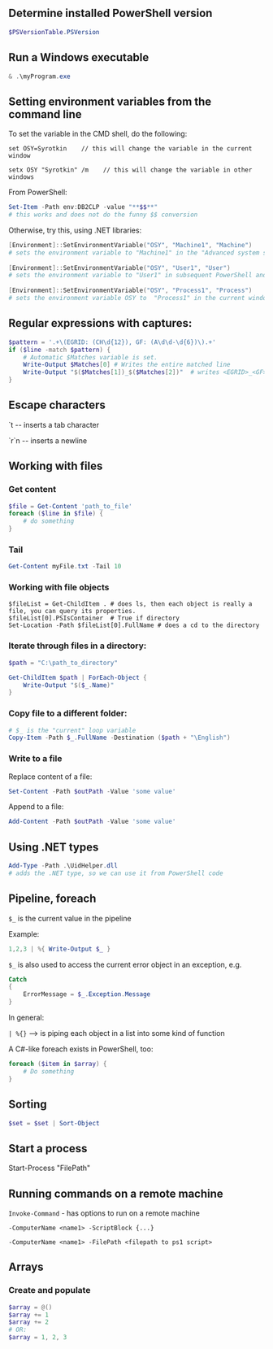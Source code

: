 ## Determine installed PowerShell version
```powershell
$PSVersionTable.PSVersion
```

## Run a Windows executable

```powershell
& .\myProgram.exe
```

## Setting environment variables from the command line
To set the variable in the CMD shell, do the following:

    set OSY=Syrotkin    // this will change the variable in the current window

    setx OSY "Syrotkin" /m    // this will change the variable in other windows

From PowerShell:
```powershell
Set-Item -Path env:DB2CLP -value "**$$**"
# this works and does not do the funny $$ conversion
```

Otherwise, try this, using .NET libraries:

```powershell
[Environment]::SetEnvironmentVariable("OSY", "Machine1", "Machine")
# sets the environment variable to "Machine1" in the "Advanced system settings" (where I would normally set Environment variables)
	
[Environment]::SetEnvironmentVariable("OSY", "User1", "User")
# sets the environment variable to "User1" in subsequent PowerShell and cmd windows
	
[Environment]::SetEnvironmentVariable("OSY", "Process1", "Process")
# sets the environment variable OSY to  "Process1" in the current window (only)
```

## Regular expressions with captures:

```powershell
$pattern = '.+\(EGRID: (CH\d{12}), GF: (A\d\d-\d{6})\).+'
if ($line -match $pattern) {
	# Automatic $Matches variable is set.
	Write-Output $Matches[0] # Writes the entire matched line
	Write-Output "$($Matches[1])_$($Matches[2])"  # writes <EGRID>_<GF>
}
```
	
	
## Escape characters

\`t -- inserts a tab character

\`r`n -- inserts a newline

## Working with files

### Get content

```powershell
$file = Get-Content 'path_to_file'
foreach ($line in $file) {
	# do something
}
```

### Tail

```powershell
Get-Content myFile.txt -Tail 10
```

### Working with file objects

```
$fileList = Get-ChildItem . # does ls, then each object is really a file, you can query its properties.
$fileList[0].PSIsContainer  # True if directory
Set-Location -Path $fileList[0].FullName # does a cd to the directory
```

### Iterate through files in a directory:

```powershell
$path = "C:\path_to_directory"

Get-ChildItem $path | ForEach-Object {
    Write-Output "$($_.Name)" 
}
```

### Copy file to a different folder:
```powershell
# $_ is the "current" loop variable
Copy-Item -Path $_.FullName -Destination ($path + "\English")
```

### Write to a file
Replace content of a file:
```powershell
Set-Content -Path $outPath -Value 'some value'
```

Append to a file:
```powershell
Add-Content -Path $outPath -Value 'some value'
```

## Using .NET types
```powershell
Add-Type -Path .\UidHelper.dll
# adds the .NET type, so we can use it from PowerShell code
```	


## Pipeline, foreach
`$_` is the current value in the pipeline

Example:
```powershell
1,2,3 | %{ Write-Output $_ } 
```
	
`$_` is also used to access the current error object in an exception, e.g.
```powershell
Catch 
{
	ErrorMessage = $_.Exception.Message
}
```
	
In general:

`| %{}`  --> is piping each object in a list into some kind of function 
	
A C#-like foreach exists in PowerShell, too:
```powershell
foreach ($item in $array) {
	# Do something
}
```

## Sorting
```powershell
$set = $set | Sort-Object
```

## Start a process
Start-Process "FilePath"


## Running commands on a remote machine

`Invoke-Command` - has options to run on a remote machine

`-ComputerName <name1> -ScriptBlock {...}`

`-ComputerName <name1> -FilePath <filepath to ps1 script>`

## Arrays
### Create and populate
```powershell
$array = @()
$array += 1
$array += 2
# OR:
$array = 1, 2, 3
```